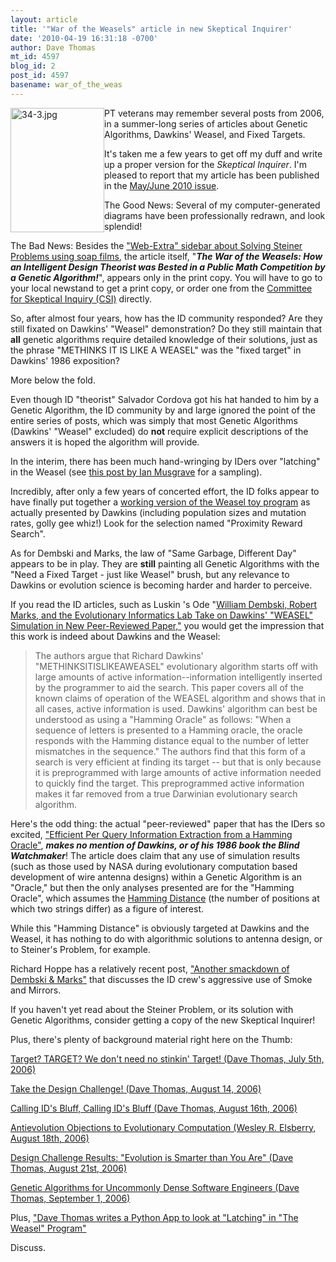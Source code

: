 ```yaml
---
layout: article
title: '"War of the Weasels" article in new Skeptical Inquirer'
date: '2010-04-19 16:31:18 -0700'
author: Dave Thomas
mt_id: 4597
blog_id: 2
post_id: 4597
basename: war_of_the_weas
---
```

<img src="/PT/uploads/2010/34-3.jpg" alt="34-3.jpg" width="150" height="199" style="float:left;" class="mt-image-none" />

PT veterans may remember several posts from 2006, in a summer-long series of articles about Genetic Algorithms, Dawkins' Weasel, and Fixed Targets.

It's taken me a few years to get off my duff and write up a proper version for the _Skeptical Inquirer_.  I'm pleased to report that my article has been published in the [May/June 2010 issue](http://www.csicop.org/si/archive/category/volume_34.3).

The Good News: Several of my computer-generated diagrams have been professionally redrawn, and look splendid!

The Bad News: Besides the ["Web-Extra" sidebar about Solving Steiner Problems using soap films](http://www.csicop.org/si/archive/category/volume_34.3), the article itself, "**_The War of the Weasels: How an Intelligent Design Theorist was Bested in a Public Math Competition by a Genetic Algorithm!_**", appears only in the print copy.  You will have to go to your local newstand to get a print copy, or order one from the [Committee for Skeptical Inquiry (CSI)](http://www.csicop.org) directly.

So, after almost four years, how has the ID community responded?  Are they still fixated on Dawkins' "Weasel" demonstration? Do they still maintain that **all** genetic algorithms require detailed knowledge of their solutions, just as the phrase "METHINKS IT IS LIKE A WEASEL" was the "fixed target" in Dawkins' 1986 exposition?

More below the fold.

Even though ID "theorist" Salvador Cordova got his hat handed to him by a Genetic Algorithm, the ID community by and large ignored the point of the entire series of posts, which was simply that most Genetic Algorithms (Dawkins' "Weasel" excluded) do **not** require explicit descriptions of the answers it is hoped the algorithm will provide.

In the interim, there has been much hand-wringing by IDers over "latching" in the Weasel (see [this post by Ian Musgrave](http://pandasthumb.org/archives/2009/08/of-weasels-and.html) for a sampling).

Incredibly, after only a few years of concerted effort, the ID folks appear to have finally put together a [working version of the Weasel toy program](http://evoinfo.org/weasel) as actually presented by Dawkins (including population sizes and mutation rates, golly gee whiz!) Look for the selection named "Proximity Reward Search".

As for Dembski and Marks, the law of "Same Garbage, Different Day" appears to be in play.  They are **still** painting all Genetic Algorithms with the "Need a Fixed Target - just like Weasel" brush, but any relevance to Dawkins or evolution science is becoming harder and harder to perceive.

If you read the ID articles, such as Luskin 's Ode "[William Dembski, Robert Marks, and the Evolutionary Informatics Lab Take on Dawkins' "WEASEL" Simulation in New Peer-Reviewed Paper,"](http://www.evolutionnews.org/2010/04/william_dembski_robert_marks_a.html) you would get the impression that this work is indeed about Dawkins and the Weasel:


> The authors argue that Richard Dawkins' "METHINKSITISLIKEAWEASEL" evolutionary algorithm starts off with large amounts of active information--information intelligently inserted by the programmer to aid the search. This paper covers all of the known claims of operation of the WEASEL algorithm and shows that in all cases, active information is used. Dawkins' algorithm can best be understood as using a "Hamming Oracle" as follows: "When a sequence of letters is presented to a Hamming oracle, the oracle responds with the Hamming distance equal to the number of letter mismatches in the sequence." The authors find that this form of a search is very efficient at finding its target -- but that is only because it is preprogrammed with large amounts of active information needed to quickly find the target. This preprogrammed active information makes it far removed from a true Darwinian evolutionary search algorithm. 

Here's the odd thing: the actual "peer-reviewed" paper that has the IDers so excited, ["Efficient Per Query Information Extraction from a Hamming Oracle"](http://marksmannet.com/RobertMarks/REPRINTS/2010-EfficientPerQueryInformationExtraction.pdf), _**makes no mention of Dawkins, or of his 1986 book the Blind Watchmaker**_!  The article does claim that any use of simulation results (such as those used by NASA during evolutionary computation based development of wire antenna designs) within a Genetic Algorithm is an "Oracle," but then the only analyses presented are for the "Hamming Oracle", which assumes the [Hamming Distance](http://www.devx.com/DevX/HTML/17952) (the number of positions at which two strings differ) as a figure of interest.

While this "Hamming Distance" is obviously targeted at Dawkins and the Weasel, it has nothing to do with algorithmic solutions to antenna design, or to Steiner's Problem, for example.

Richard Hoppe has a relatively recent post, ["Another smackdown of Dembski & Marks"](http://pandasthumb.org/archives/2009/09/another-smackdo.html) that discusses the ID crew's aggressive use of Smoke and Mirrors.

If you haven't yet read about the Steiner Problem, or its solution with Genetic Algorithms, consider getting a copy of the new Skeptical Inquirer! 

Plus, there's plenty of background material right here on the Thumb:

[ Target? TARGET? We don't need no stinkin' Target! (Dave Thomas, July 5th, 2006) ](/archives/2006/07/target-target-w-1.html)

[Take the Design Challenge! (Dave Thomas, August 14, 2006)](/archives/2006/08/take-the-design.html)

[Calling ID's Bluff, Calling ID's Bluff (Dave Thomas, August 16th, 2006)](/archives/2006/08/calling-ids-blu-1.html)

[Antievolution Objections to Evolutionary Computation (Wesley R. Elsberry, August 18th, 2006)](/archives/2006/08/antievolution-o.html)

[Design Challenge Results: "Evolution is Smarter than You Are" (Dave Thomas, August 21st, 2006)](/archives/2006/08/design-challeng-1.html)

[Genetic Algorithms for Uncommonly Dense Software Engineers (Dave Thomas, September 1, 2006)](http://pandasthumb.org/archives/2006/09/genetic-algorit.html)

Plus, ["Dave Thomas writes a Python App to look at "Latching" in "The Weasel" Program"](http://www.nmsr.org/weasel.htm)

Discuss.
